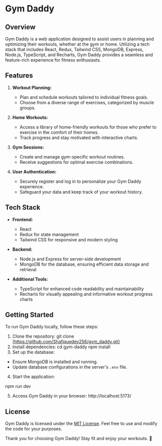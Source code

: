 # Gym Daddy

## Overview

Gym Daddy is a web application designed to assist users in planning and optimizing their workouts, whether at the gym or home. Utilizing a tech stack that includes React, Redux, Tailwind CSS, MongoDB, Express, Node.js, TypeScript, and Recharts, Gym Daddy provides a seamless and feature-rich experience for fitness enthusiasts.

## Features

1. **Workout Planning:**
   - Plan and schedule workouts tailored to individual fitness goals.
   - Choose from a diverse range of exercises, categorized by muscle groups.

2. **Home Workouts:**
   - Access a library of home-friendly workouts for those who prefer to exercise in the comfort of their homes.
   - Track progress and stay motivated with interactive charts.

3. **Gym Sessions:**
   - Create and manage gym-specific workout routines.
   - Receive suggestions for optimal exercise combinations.

4. **User Authentication:**
   - Securely register and log in to personalize your Gym Daddy experience.
   - Safeguard your data and keep track of your workout history.

## Tech Stack

- **Frontend:**
  - React
  - Redux for state management
  - Tailwind CSS for responsive and modern styling

- **Backend:**
  - Node.js and Express for server-side development
  - MongoDB for the database, ensuring efficient data storage and retrieval

- **Additional Tools:**
  - TypeScript for enhanced code readability and maintainability
  - Recharts for visually appealing and informative workout progress charts

## Getting Started

To run Gym Daddy locally, follow these steps:

1. Clone the repository:
git clone [https://github.com/Shafiquedev256/gym_daddy.git]
2. Install dependencies: 
cd gym-daddy
npm install
3. Set up the database:
- Ensure MongoDB is installed and running.
- Update database configurations in the server's `.env` file.

4. Start the application:

npm run dev

5. Access Gym Daddy in your browser:
http://localhost:5173/ 

## License

Gym Daddy is licensed under the [MIT License](LICENSE). Feel free to use and modify the code for your purposes.

Thank you for choosing Gym Daddy! Stay fit and enjoy your workouts. 💪
